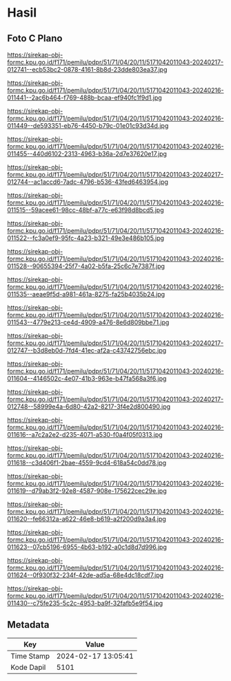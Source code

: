 # Hasil

## Foto C Plano

https://sirekap-obj-formc.kpu.go.id/f171/pemilu/pdpr/51/71/04/20/11/5171042011043-20240217-012741--ecb53bc2-0878-4161-8b8d-23dde803ea37.jpg

https://sirekap-obj-formc.kpu.go.id/f171/pemilu/pdpr/51/71/04/20/11/5171042011043-20240216-011441--2ac6b464-f769-488b-bcaa-ef940fc1f9d1.jpg

https://sirekap-obj-formc.kpu.go.id/f171/pemilu/pdpr/51/71/04/20/11/5171042011043-20240216-011449--de593351-eb76-4450-b79c-01e01c93d34d.jpg

https://sirekap-obj-formc.kpu.go.id/f171/pemilu/pdpr/51/71/04/20/11/5171042011043-20240216-011455--440d6102-2313-4963-b36a-2d7e37620e17.jpg

https://sirekap-obj-formc.kpu.go.id/f171/pemilu/pdpr/51/71/04/20/11/5171042011043-20240217-012744--ac1accd6-7adc-4796-b536-43fed6463954.jpg

https://sirekap-obj-formc.kpu.go.id/f171/pemilu/pdpr/51/71/04/20/11/5171042011043-20240216-011515--59acee61-98cc-48bf-a77c-e63f98d8bcd5.jpg

https://sirekap-obj-formc.kpu.go.id/f171/pemilu/pdpr/51/71/04/20/11/5171042011043-20240216-011522--fc3a0ef9-95fc-4a23-b321-49e3e486b105.jpg

https://sirekap-obj-formc.kpu.go.id/f171/pemilu/pdpr/51/71/04/20/11/5171042011043-20240216-011528--90655394-25f7-4a02-b5fa-25c6c7e7387f.jpg

https://sirekap-obj-formc.kpu.go.id/f171/pemilu/pdpr/51/71/04/20/11/5171042011043-20240216-011535--aeae9f5d-a981-461a-8275-fa25b4035b24.jpg

https://sirekap-obj-formc.kpu.go.id/f171/pemilu/pdpr/51/71/04/20/11/5171042011043-20240216-011543--4779e213-ce4d-4909-a476-8e6d809bbe71.jpg

https://sirekap-obj-formc.kpu.go.id/f171/pemilu/pdpr/51/71/04/20/11/5171042011043-20240217-012747--b3d8eb0d-7fd4-41ec-af2a-c43742756ebc.jpg

https://sirekap-obj-formc.kpu.go.id/f171/pemilu/pdpr/51/71/04/20/11/5171042011043-20240216-011604--4146502c-4e07-41b3-963e-b47fa568a3f6.jpg

https://sirekap-obj-formc.kpu.go.id/f171/pemilu/pdpr/51/71/04/20/11/5171042011043-20240217-012748--58999e4a-6d80-42a2-8217-3f4e2d800490.jpg

https://sirekap-obj-formc.kpu.go.id/f171/pemilu/pdpr/51/71/04/20/11/5171042011043-20240216-011616--a7c2a2e2-d235-4071-a530-f0a4f05f0313.jpg

https://sirekap-obj-formc.kpu.go.id/f171/pemilu/pdpr/51/71/04/20/11/5171042011043-20240216-011618--c3d406f1-2bae-4559-9cd4-618a54c0dd78.jpg

https://sirekap-obj-formc.kpu.go.id/f171/pemilu/pdpr/51/71/04/20/11/5171042011043-20240216-011619--d79ab3f2-92e8-4587-908e-175622cec29e.jpg

https://sirekap-obj-formc.kpu.go.id/f171/pemilu/pdpr/51/71/04/20/11/5171042011043-20240216-011620--fe66312a-a622-46e8-b619-a2f200d9a3a4.jpg

https://sirekap-obj-formc.kpu.go.id/f171/pemilu/pdpr/51/71/04/20/11/5171042011043-20240216-011623--07cb5196-6955-4b63-b192-a0c1d8d7d996.jpg

https://sirekap-obj-formc.kpu.go.id/f171/pemilu/pdpr/51/71/04/20/11/5171042011043-20240216-011624--0f930f32-234f-42de-ad5a-68e4dc18cdf7.jpg

https://sirekap-obj-formc.kpu.go.id/f171/pemilu/pdpr/51/71/04/20/11/5171042011043-20240216-011430--c75fe235-5c2c-4953-ba9f-32fafb5e9f54.jpg


## Metadata

| Key        | Value               |
| ---------- | ------------------- |
| Time Stamp | 2024-02-17 13:05:41 |
| Kode Dapil | 5101                |



